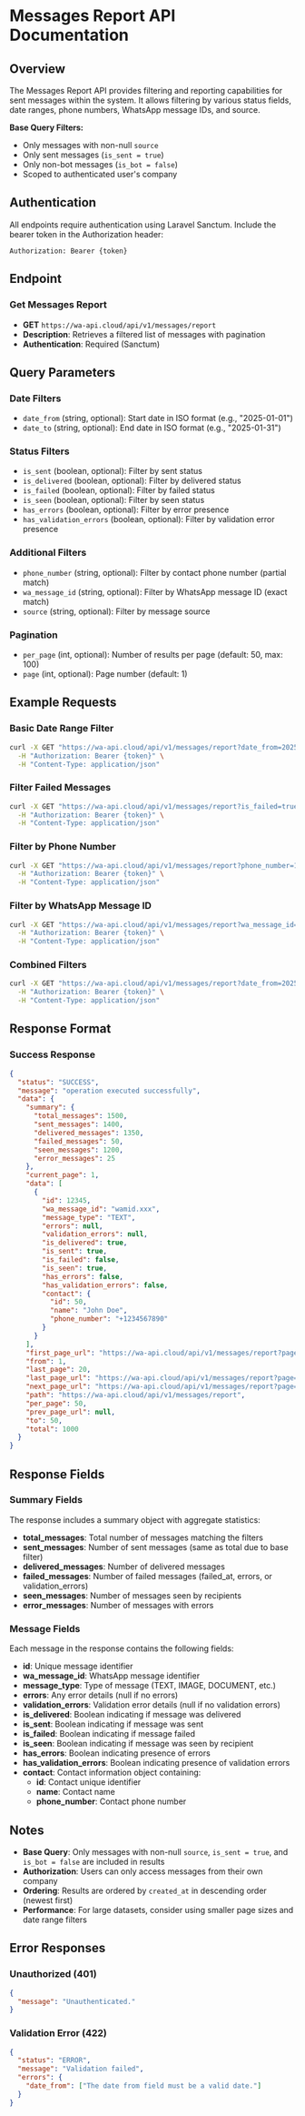 # Messages Report API Documentation

## Overview

The Messages Report API provides filtering and reporting capabilities for sent messages within the system. It allows filtering by various status fields, date ranges, phone numbers, WhatsApp message IDs, and source.

**Base Query Filters:**

- Only messages with non-null `source`
- Only sent messages (`is_sent = true`)
- Only non-bot messages (`is_bot = false`)
- Scoped to authenticated user's company

## Authentication

All endpoints require authentication using Laravel Sanctum. Include the bearer token in the Authorization header:

```
Authorization: Bearer {token}
```

## Endpoint

### Get Messages Report

- **GET** `https://wa-api.cloud/api/v1/messages/report`
- **Description**: Retrieves a filtered list of messages with pagination
- **Authentication**: Required (Sanctum)

## Query Parameters

### Date Filters

- `date_from` (string, optional): Start date in ISO format (e.g., "2025-01-01")
- `date_to` (string, optional): End date in ISO format (e.g., "2025-01-31")

### Status Filters

- `is_sent` (boolean, optional): Filter by sent status
- `is_delivered` (boolean, optional): Filter by delivered status
- `is_failed` (boolean, optional): Filter by failed status
- `is_seen` (boolean, optional): Filter by seen status
- `has_errors` (boolean, optional): Filter by error presence
- `has_validation_errors` (boolean, optional): Filter by validation error presence

### Additional Filters

- `phone_number` (string, optional): Filter by contact phone number (partial match)
- `wa_message_id` (string, optional): Filter by WhatsApp message ID (exact match)
- `source` (string, optional): Filter by message source

### Pagination

- `per_page` (int, optional): Number of results per page (default: 50, max: 100)
- `page` (int, optional): Page number (default: 1)

## Example Requests

### Basic Date Range Filter

```bash
curl -X GET "https://wa-api.cloud/api/v1/messages/report?date_from=2025-01-01&date_to=2025-01-31" \
  -H "Authorization: Bearer {token}" \
  -H "Content-Type: application/json"
```

### Filter Failed Messages

```bash
curl -X GET "https://wa-api.cloud/api/v1/messages/report?is_failed=true&has_errors=true" \
  -H "Authorization: Bearer {token}" \
  -H "Content-Type: application/json"
```

### Filter by Phone Number

```bash
curl -X GET "https://wa-api.cloud/api/v1/messages/report?phone_number=1234567890" \
  -H "Authorization: Bearer {token}" \
  -H "Content-Type: application/json"
```

### Filter by WhatsApp Message ID

```bash
curl -X GET "https://wa-api.cloud/api/v1/messages/report?wa_message_id=wamid.xxx" \
  -H "Authorization: Bearer {token}" \
  -H "Content-Type: application/json"
```

### Combined Filters

```bash
curl -X GET "https://wa-api.cloud/api/v1/messages/report?date_from=2025-01-01&is_sent=true&is_delivered=true&per_page=25" \
  -H "Authorization: Bearer {token}" \
  -H "Content-Type: application/json"
```

## Response Format

### Success Response

```json
{
  "status": "SUCCESS",
  "message": "operation executed successfully",
  "data": {
    "summary": {
      "total_messages": 1500,
      "sent_messages": 1400,
      "delivered_messages": 1350,
      "failed_messages": 50,
      "seen_messages": 1200,
      "error_messages": 25
    },
    "current_page": 1,
    "data": [
      {
        "id": 12345,
        "wa_message_id": "wamid.xxx",
        "message_type": "TEXT",
        "errors": null,
        "validation_errors": null,
        "is_delivered": true,
        "is_sent": true,
        "is_failed": false,
        "is_seen": true,
        "has_errors": false,
        "has_validation_errors": false,
        "contact": {
          "id": 50,
          "name": "John Doe",
          "phone_number": "+1234567890"
        }
      }
    ],
    "first_page_url": "https://wa-api.cloud/api/v1/messages/report?page=1",
    "from": 1,
    "last_page": 20,
    "last_page_url": "https://wa-api.cloud/api/v1/messages/report?page=20",
    "next_page_url": "https://wa-api.cloud/api/v1/messages/report?page=2",
    "path": "https://wa-api.cloud/api/v1/messages/report",
    "per_page": 50,
    "prev_page_url": null,
    "to": 50,
    "total": 1000
  }
}
```

## Response Fields

### Summary Fields

The response includes a summary object with aggregate statistics:

- **total_messages**: Total number of messages matching the filters
- **sent_messages**: Number of sent messages (same as total due to base filter)
- **delivered_messages**: Number of delivered messages
- **failed_messages**: Number of failed messages (failed_at, errors, or validation_errors)
- **seen_messages**: Number of messages seen by recipients
- **error_messages**: Number of messages with errors

### Message Fields

Each message in the response contains the following fields:

- **id**: Unique message identifier
- **wa_message_id**: WhatsApp message identifier
- **message_type**: Type of message (TEXT, IMAGE, DOCUMENT, etc.)
- **errors**: Any error details (null if no errors)
- **validation_errors**: Validation error details (null if no validation errors)
- **is_delivered**: Boolean indicating if message was delivered
- **is_sent**: Boolean indicating if message was sent
- **is_failed**: Boolean indicating if message failed
- **is_seen**: Boolean indicating if message was seen by recipient
- **has_errors**: Boolean indicating presence of errors
- **has_validation_errors**: Boolean indicating presence of validation errors
- **contact**: Contact information object containing:
  - **id**: Contact unique identifier
  - **name**: Contact name
  - **phone_number**: Contact phone number

## Notes

- **Base Query**: Only messages with non-null `source`, `is_sent = true`, and `is_bot = false` are included in results
- **Authorization**: Users can only access messages from their own company
- **Ordering**: Results are ordered by `created_at` in descending order (newest first)
- **Performance**: For large datasets, consider using smaller page sizes and date range filters

## Error Responses

### Unauthorized (401)

```json
{
  "message": "Unauthenticated."
}
```

### Validation Error (422)

```json
{
  "status": "ERROR",
  "message": "Validation failed",
  "errors": {
    "date_from": ["The date from field must be a valid date."]
  }
}
```
